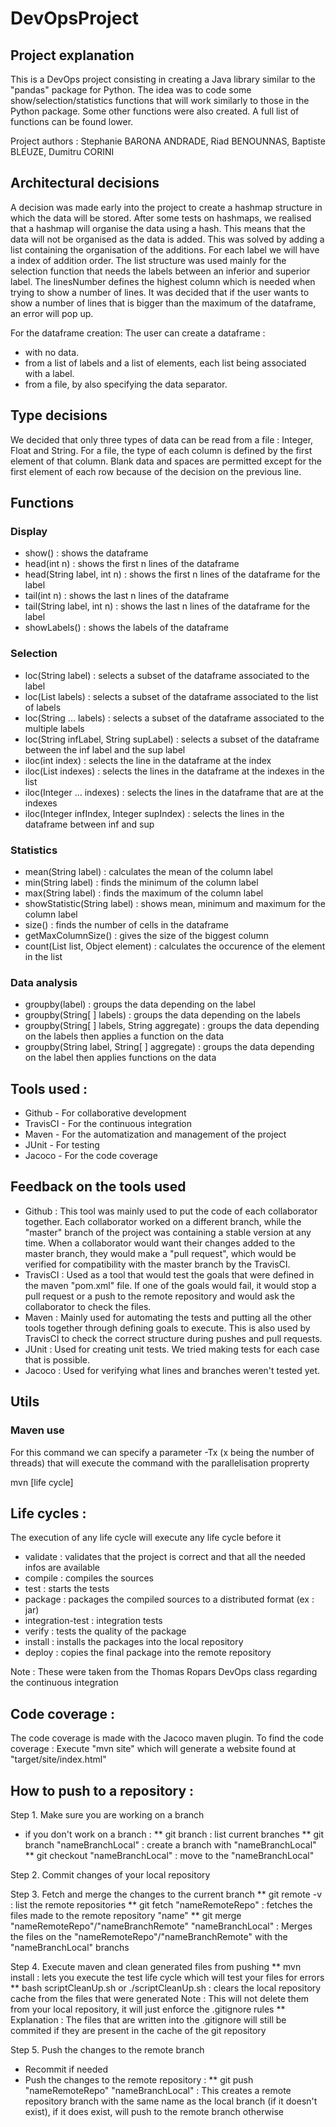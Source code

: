 # DevOpsProject

## Project explanation

This is a DevOps project consisting in creating a Java library similar to the "pandas" package for Python.
The idea was to code some show/selection/statistics functions that will work similarly to those in the Python package. Some other functions were also created.
A full list of functions can be found lower.

Project authors : Stephanie BARONA ANDRADE, Riad BENOUNNAS, Baptiste BLEUZE, Dumitru CORINI

## Architectural decisions
A decision was made early into the project to create a hashmap structure in which the data will be stored. After some tests on hashmaps, we realised that a hashmap will organise the data using a hash. This means that the data will not be organised as the data is added.
This was solved by adding a list containing the organisation of the additions. For each label we will have a index of addition order.
The list structure was used mainly for the selection function that needs the labels between an inferior and superior label.
The linesNumber defines the highest column which is needed when trying to show a number of lines. It was decided that if the user wants to show a number of lines that is bigger than the maximum of the dataframe, an error will pop up.

For the dataframe creation:
The user can create a dataframe :
* with no data.
* from a list of labels and a list of elements, each list being associated with a label.
* from a file, by also specifying the data separator.

## Type decisions
We decided that only three types of data can be read from a file : Integer, Float and String.
For a file, the type of each column is defined by the first element of that column. 
Blank data and spaces are permitted except for the first element of each row because of the decision on the previous line.

## Functions
### Display
* show()										: shows the dataframe
* head(int n) 									: shows the first n lines of the dataframe
* head(String label, int n) 					: shows the first n lines of the dataframe for the label
* tail(int n)									: shows the last n lines of the dataframe
* tail(String label, int n)						: shows the last n lines of the dataframe for the label
* showLabels()									: shows the labels of the dataframe
### Selection
* loc(String label)								: selects a subset of the dataframe associated to the label
* loc(List<String> labels)						: selects a subset of the dataframe associated to the list of labels
* loc(String ... labels)						: selects a subset of the dataframe associated to the multiple labels
* loc(String infLabel, String supLabel)			: selects a subset of the dataframe between the inf label and the sup label
* iloc(int index)								: selects the line in the dataframe at the index
* iloc(List<Integer> indexes)					: selects the lines in the dataframe at the indexes in the list
* iloc(Integer ... indexes)						: selects the lines in the dataframe that are at the indexes
* iloc(Integer infIndex, Integer supIndex)		: selects the lines in the dataframe between inf and sup
### Statistics
* mean(String label)							: calculates the mean of the column label
* min(String label)								: finds the minimum of the column label
* max(String label)								: finds the maximum of the column label
* showStatistic(String label)					: shows mean, minimum and maximum for the column label
* size()										: finds the number of cells in the dataframe
* getMaxColumnSize()							: gives the size of the biggest column
* count(List list, Object element)				: calculates the occurence of the element in the list
### Data analysis
* groupby(label)								: groups the data depending on the label
* groupby(String[ ] labels)						: groups the data depending on the labels
* groupby(String[ ] labels, String aggregate)	: groups the data depending on the labels then applies a function on the data
* groupby(String label, String[ ] aggregate)	: groups the data depending on the label then applies functions on the data

## Tools used :
* Github - For collaborative development
* TravisCI - For the continuous integration
* Maven - For the automatization and management of the project
* JUnit - For testing
* Jacoco - For the code coverage

## Feedback on the tools used
* Github :
	This tool was mainly used to put the code of each collaborator together. Each collaborator worked on a different branch, while the "master" branch of the project was containing a stable version at any time.
	When a collaborator would want their changes added to the master branch, they would make a "pull request", which would be verified for compatibility with the master branch by the TravisCI.
* TravisCI :
	Used as a tool that would test the goals that were defined in the maven "pom.xml" file. If one of the goals would fail, it would stop a pull request or a push to the remote repository and would ask the collaborator to check the files.
* Maven :
	Mainly used for automating the tests and putting all the other tools together through defining goals to execute. This is also used by TravisCI to check the correct structure during pushes and pull requests.
* JUnit :
	Used for creating unit tests. We tried making tests for each case that is possible.
* Jacoco :
	Used for verifying what lines and branches weren't tested yet.

## Utils

### Maven use
For this command we can specify a parameter -Tx (x being the number of threads) that will execute the command with the parallelisation proprerty

mvn [life cycle]

Life cycles : 
-------------
The execution of any life cycle will execute any life cycle before it

* validate : validates that the project is correct and that all the needed infos are available
* compile : compiles the sources
* test : starts the tests
* package : packages the compiled sources to a distributed format (ex : jar)
* integration-test : integration tests
* verify : tests the quality of the package
* install : installs the packages into the local repository
* deploy : copies the final package into the remote repository

Note : These were taken from the Thomas Ropars DevOps class regarding the continuous integration

Code coverage :
---------------
The code coverage is made with the Jacoco maven plugin.
To find the code coverage : Execute "mvn site" which will generate a website found at "target/site/index.html"


How to push to a repository :
-----------------------------
Step 1. Make sure you are working on a branch 
* if you don't work on a branch : 
** git branch : list current branches
** git branch "nameBranchLocal" : create a branch with "nameBranchLocal"
** git checkout "nameBranchLocal" : move to the "nameBranchLocal"

Step 2. Commit changes of your local repository
		
Step 3. Fetch and merge the changes to the current branch
** git remote -v : list the remote repositories
** git fetch "nameRemoteRepo" : fetches the files made to the remote repository "name"
** git merge "nameRemoteRepo"/"nameBranchRemote" "nameBranchLocal" : Merges the files on the "nameRemoteRepo"/"nameBranchRemote" with the "nameBranchLocal" branchs
		
Step 4. Execute maven and clean generated files from pushing
** mvn install : lets you execute the test life cycle which will test your files for errors
** bash scriptCleanUp.sh or ./scriptCleanUp.sh : clears the local repository cache from the files that were generated 
Note : This will not delete them from your local repository, it will just enforce the .gitignore rules
** Explanation : The files that are written into the .gitignore will still be commited if they are present in the cache of the git repository
				
Step 5. Push the changes to the remote branch
* Recommit if needed
* Push the changes to the remote repository : 
** git push "nameRemoteRepo" "nameBranchLocal" : This creates a remote repository branch with the same name as the local branch (if it doesn't exist), if it does exist, will push to the remote branch otherwise
		